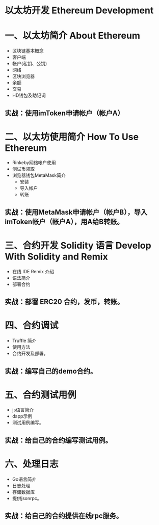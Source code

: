 # 以太坊开发 Ethereum Development

# 一、以太坊简介 About Ethereum

- 区块链基本概念
- 客户端
- 帐户(私钥、公钥)
- 网络
- 区块浏览器
- 余额
- 交易
- HD钱包及助记词

## 实战：使用imToken申请帐户（帐户A）

# 二、以太坊使用简介 How To Use Ethereum

- Rinkeby网络帐户使用
- 测试币领取
- 浏览器钱包MetaMask简介
  - 安装
  - 导入帐户
  - 转账

## 实战：使用MetaMask申请帐户（帐户B），导入imToken帐户（帐户A），用A给B转账。

# 三、合约开发 Solidity 语言 Develop With Solidity and Remix

- 在线 IDE Remix 介绍
- 语法简介
- 部署合约

## 实战：部署 ERC20 合约，发币，转账。

# 四、合约调试

- Truffle 简介
- 使用方法
- 合约开发及部署。

## 实战：编写自己的demo合约。

# 五、合约测试用例

- js语言简介
- dapp示例
- 测试用例编写。

## 实战：给自己的合约编写测试用例。

# 六、处理日志

- Go语言简介
- 日志处理
- 存储数据库
- 提供jsonrpc。

## 实战：给自己的合约提供在线rpc服务。
